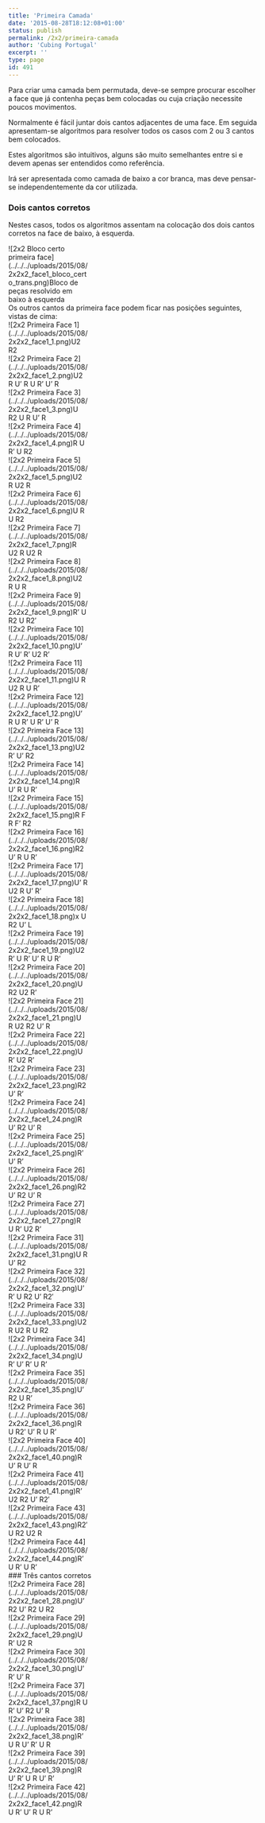 ```yaml
---
title: 'Primeira Camada'
date: '2015-08-28T18:12:08+01:00'
status: publish
permalink: /2x2/primeira-camada
author: 'Cubing Portugal'
excerpt: ''
type: page
id: 491
---
```

Para criar uma camada bem permutada, deve-se sempre procurar escolher a face que já contenha peças bem colocadas ou cuja criação necessite poucos movimentos.

Normalmente é fácil juntar dois cantos adjacentes de uma face. Em seguida apresentam-se algoritmos para resolver todos os casos com 2 ou 3 cantos bem colocados.

Estes algoritmos são intuitivos, alguns são muito semelhantes entre si e devem apenas ser entendidos como referência.

Irá ser apresentada como camada de baixo a cor branca, mas deve pensar-se independentemente da cor utilizada.

### Dois cantos corretos

Nestes casos, todos os algoritmos assentam na colocação dos dois cantos corretos na face de baixo, à esquerda.

<div class="wp-caption aligncenter" id="attachment_492" style="width: 160px">![2x2 Bloco certo primeira face](../../../uploads/2015/08/2x2x2_face1_bloco_certo_trans.png)Bloco de peças resolvido em baixo à esquerda

</div>Os outros cantos da primeira face podem ficar nas posições seguintes, vistas de cima:

<div class="wrc-column-grid wrc-column-grid-5"><div class="wrc-column wrc-column-width-1 wrc-column-start"><div class="wp-caption aligncenter" id="attachment_496" style="width: 160px">![2x2 Primeira Face 1](../../../uploads/2015/08/2x2x2_face1_1.png)U2 R2

</div></div><div class="wrc-column wrc-column-width-1"><div class="wp-caption aligncenter" id="attachment_501" style="width: 160px">![2x2 Primeira Face 2](../../../uploads/2015/08/2x2x2_face1_2.png)U2 R U’ R U R’ U’ R

</div></div><div class="wrc-column wrc-column-width-1"><div class="wp-caption aligncenter" id="attachment_502" style="width: 160px">![2x2 Primeira Face 3](../../../uploads/2015/08/2x2x2_face1_3.png)U R2 U R U’ R

</div></div><div class="wrc-column wrc-column-width-1"><div class="wp-caption aligncenter" id="attachment_503" style="width: 160px">![2x2 Primeira Face 4](../../../uploads/2015/08/2x2x2_face1_4.png)R U R’ U R2

</div></div><div class="wrc-column wrc-column-width-1 wrc-column-end"><div class="wp-caption aligncenter" id="attachment_504" style="width: 160px">![2x2 Primeira Face 5](../../../uploads/2015/08/2x2x2_face1_5.png)U2 R U2 R

</div></div></div><div class="wrc-column-grid wrc-column-grid-5"><div class="wrc-column wrc-column-width-1 wrc-column-start"><div class="wp-caption aligncenter" id="attachment_505" style="width: 160px">![2x2 Primeira Face 6](../../../uploads/2015/08/2x2x2_face1_6.png)U R U R2

</div></div><div class="wrc-column wrc-column-width-1"><div class="wp-caption aligncenter" id="attachment_506" style="width: 160px">![2x2 Primeira Face 7](../../../uploads/2015/08/2x2x2_face1_7.png)R U2 R U2 R

</div></div><div class="wrc-column wrc-column-width-1"><div class="wp-caption aligncenter" id="attachment_507" style="width: 160px">![2x2 Primeira Face 8](../../../uploads/2015/08/2x2x2_face1_8.png)U2 R U R

</div></div><div class="wrc-column wrc-column-width-1"><div class="wp-caption aligncenter" id="attachment_508" style="width: 160px">![2x2 Primeira Face 9](../../../uploads/2015/08/2x2x2_face1_9.png)R’ U R2 U R2′

</div></div><div class="wrc-column wrc-column-width-1 wrc-column-end"><div class="wp-caption aligncenter" id="attachment_509" style="width: 160px">![2x2 Primeira Face 10](../../../uploads/2015/08/2x2x2_face1_10.png)U’ R U’ R’ U2 R’

</div></div></div><div class="wrc-column-grid wrc-column-grid-5"><div class="wrc-column wrc-column-width-1 wrc-column-start"><div class="wp-caption aligncenter" id="attachment_510" style="width: 160px">![2x2 Primeira Face 11](../../../uploads/2015/08/2x2x2_face1_11.png)U R U2 R U R’

</div></div><div class="wrc-column wrc-column-width-1"><div class="wp-caption aligncenter" id="attachment_511" style="width: 160px">![2x2 Primeira Face 12](../../../uploads/2015/08/2x2x2_face1_12.png)U’ R U R’ U R’ U’ R

</div></div><div class="wrc-column wrc-column-width-1"><div class="wp-caption aligncenter" id="attachment_512" style="width: 160px">![2x2 Primeira Face 13](../../../uploads/2015/08/2x2x2_face1_13.png)U2 R’ U’ R2

</div></div><div class="wrc-column wrc-column-width-1"><div class="wp-caption aligncenter" id="attachment_513" style="width: 160px">![2x2 Primeira Face 14](../../../uploads/2015/08/2x2x2_face1_14.png)R U’ R U R’

</div></div><div class="wrc-column wrc-column-width-1 wrc-column-end"><div class="wp-caption aligncenter" id="attachment_514" style="width: 160px">![2x2 Primeira Face 15](../../../uploads/2015/08/2x2x2_face1_15.png)R F R F’ R2

</div></div></div><div class="wrc-column-grid wrc-column-grid-5"><div class="wrc-column wrc-column-width-1 wrc-column-start"><div class="wp-caption aligncenter" id="attachment_515" style="width: 160px">![2x2 Primeira Face 16](../../../uploads/2015/08/2x2x2_face1_16.png)R2 U’ R U R’

</div></div><div class="wrc-column wrc-column-width-1"><div class="wp-caption aligncenter" id="attachment_516" style="width: 160px">![2x2 Primeira Face 17](../../../uploads/2015/08/2x2x2_face1_17.png)U’ R U2 R U’ R’

</div></div><div class="wrc-column wrc-column-width-1"><div class="wp-caption aligncenter" id="attachment_517" style="width: 160px">![2x2 Primeira Face 18](../../../uploads/2015/08/2x2x2_face1_18.png)x U R2 U’ L

</div></div><div class="wrc-column wrc-column-width-1"><div class="wp-caption aligncenter" id="attachment_518" style="width: 160px">![2x2 Primeira Face 19](../../../uploads/2015/08/2x2x2_face1_19.png)U2 R’ U R’ U’ R U R’

</div></div><div class="wrc-column wrc-column-width-1 wrc-column-end"><div class="wp-caption aligncenter" id="attachment_519" style="width: 160px">![2x2 Primeira Face 20](../../../uploads/2015/08/2x2x2_face1_20.png)U R2 U2 R’

</div></div></div><div class="wrc-column-grid wrc-column-grid-5"><div class="wrc-column wrc-column-width-1 wrc-column-start"><div class="wp-caption aligncenter" id="attachment_520" style="width: 160px">![2x2 Primeira Face 21](../../../uploads/2015/08/2x2x2_face1_21.png)U R U2 R2 U’ R

</div></div><div class="wrc-column wrc-column-width-1"><div class="wp-caption aligncenter" id="attachment_521" style="width: 160px">![2x2 Primeira Face 22](../../../uploads/2015/08/2x2x2_face1_22.png)U R’ U2 R’

</div></div><div class="wrc-column wrc-column-width-1"><div class="wp-caption aligncenter" id="attachment_522" style="width: 160px">![2x2 Primeira Face 23](../../../uploads/2015/08/2x2x2_face1_23.png)R2 U’ R’

</div></div><div class="wrc-column wrc-column-width-1"><div class="wp-caption aligncenter" id="attachment_523" style="width: 160px">![2x2 Primeira Face 24](../../../uploads/2015/08/2x2x2_face1_24.png)R U’ R2 U’ R

</div></div><div class="wrc-column wrc-column-width-1 wrc-column-end"><div class="wp-caption aligncenter" id="attachment_524" style="width: 160px">![2x2 Primeira Face 25](../../../uploads/2015/08/2x2x2_face1_25.png)R’ U’ R’

</div></div></div><div class="wrc-column-grid wrc-column-grid-5"><div class="wrc-column wrc-column-width-1 wrc-column-start"><div class="wp-caption aligncenter" id="attachment_525" style="width: 160px">![2x2 Primeira Face 26](../../../uploads/2015/08/2x2x2_face1_26.png)R2 U’ R2 U’ R

</div></div><div class="wrc-column wrc-column-width-1"><div class="wp-caption aligncenter" id="attachment_526" style="width: 160px">![2x2 Primeira Face 27](../../../uploads/2015/08/2x2x2_face1_27.png)R U R’ U2 R’

</div></div><div class="wrc-column wrc-column-width-1"><div class="wp-caption aligncenter" id="attachment_535" style="width: 160px">![2x2 Primeira Face 31](../../../uploads/2015/08/2x2x2_face1_31.png)U R U’ R2

</div></div><div class="wrc-column wrc-column-width-1"><div class="wp-caption aligncenter" id="attachment_536" style="width: 160px">![2x2 Primeira Face 32](../../../uploads/2015/08/2x2x2_face1_32.png)U’ R’ U R2 U’ R2′

</div></div><div class="wrc-column wrc-column-width-1 wrc-column-end"><div class="wp-caption aligncenter" id="attachment_537" style="width: 160px">![2x2 Primeira Face 33](../../../uploads/2015/08/2x2x2_face1_33.png)U2 R U2 R U R2

</div></div></div><div class="wrc-column-grid wrc-column-grid-5"><div class="wrc-column wrc-column-width-1 wrc-column-start"><div class="wp-caption aligncenter" id="attachment_540" style="width: 160px">![2x2 Primeira Face 34](../../../uploads/2015/08/2x2x2_face1_34.png)U R’ U’ R’ U R’

</div></div><div class="wrc-column wrc-column-width-1"><div class="wp-caption aligncenter" id="attachment_541" style="width: 160px">![2x2 Primeira Face 35](../../../uploads/2015/08/2x2x2_face1_35.png)U’ R2 U R’

</div></div><div class="wrc-column wrc-column-width-1"><div class="wp-caption aligncenter" id="attachment_542" style="width: 160px">![2x2 Primeira Face 36](../../../uploads/2015/08/2x2x2_face1_36.png)R U R2′ U’ R U R’

</div></div><div class="wrc-column wrc-column-width-1"><div class="wp-caption aligncenter" id="attachment_543" style="width: 160px">![2x2 Primeira Face 40](../../../uploads/2015/08/2x2x2_face1_40.png)R U’ R U’ R

</div></div><div class="wrc-column wrc-column-width-1 wrc-column-end"><div class="wp-caption aligncenter" id="attachment_544" style="width: 160px">![2x2 Primeira Face 41](../../../uploads/2015/08/2x2x2_face1_41.png)R’ U2 R2 U’ R2′

</div></div></div><div class="wrc-column-grid wrc-column-grid-5"><div class="wrc-column wrc-column-width-1 wrc-column-start"><div class="wp-caption aligncenter" id="attachment_546" style="width: 160px">![2x2 Primeira Face 43](../../../uploads/2015/08/2x2x2_face1_43.png)R2′ U R2 U2 R

</div></div><div class="wrc-column wrc-column-width-1"><div class="wp-caption aligncenter" id="attachment_547" style="width: 160px">![2x2 Primeira Face 44](../../../uploads/2015/08/2x2x2_face1_44.png)R’ U R’ U R’

</div></div><div class="wrc-column wrc-column-width-1"></div><div class="wrc-column wrc-column-width-1"></div><div class="wrc-column wrc-column-width-1 wrc-column-end"></div></div>### Três cantos corretos

<div class="wrc-column-grid wrc-column-grid-5"><div class="wrc-column wrc-column-width-1 wrc-column-start"><div class="wp-caption aligncenter" id="attachment_527" style="width: 160px">![2x2 Primeira Face 28](../../../uploads/2015/08/2x2x2_face1_28.png)U’ R2 U’ R2 U R2

</div></div><div class="wrc-column wrc-column-width-1"><div class="wp-caption aligncenter" id="attachment_529" style="width: 160px">![2x2 Primeira Face 29](../../../uploads/2015/08/2x2x2_face1_29.png)U R’ U2 R

</div></div><div class="wrc-column wrc-column-width-1"><div class="wp-caption aligncenter" id="attachment_530" style="width: 160px">![2x2 Primeira Face 30](../../../uploads/2015/08/2x2x2_face1_30.png)U’ R’ U’ R

</div></div><div class="wrc-column wrc-column-width-1"><div class="wp-caption aligncenter" id="attachment_532" style="width: 160px">![2x2 Primeira Face 37](../../../uploads/2015/08/2x2x2_face1_37.png)R U R’ U’ R2 U’ R

</div></div><div class="wrc-column wrc-column-width-1 wrc-column-end"><div class="wp-caption aligncenter" id="attachment_531" style="width: 160px">![2x2 Primeira Face 38](../../../uploads/2015/08/2x2x2_face1_38.png)R’ U R U’ R’ U R

</div></div></div><div class="wrc-column-grid wrc-column-grid-5"><div class="wrc-column wrc-column-width-1 wrc-column-start"><div class="wp-caption aligncenter" id="attachment_548" style="width: 160px">![2x2 Primeira Face 39](../../../uploads/2015/08/2x2x2_face1_39.png)R U’ R’ U R U’ R’

</div></div><div class="wrc-column wrc-column-width-1"><div class="wp-caption aligncenter" id="attachment_549" style="width: 160px">![2x2 Primeira Face 42](../../../uploads/2015/08/2x2x2_face1_42.png)R U R’ U’ R U R’

</div></div><div class="wrc-column wrc-column-width-1"></div><div class="wrc-column wrc-column-width-1"></div><div class="wrc-column wrc-column-width-1 wrc-column-end"></div></div>